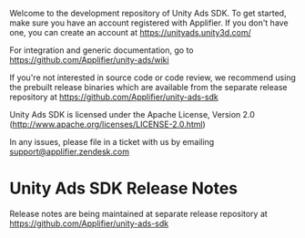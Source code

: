 Welcome to the development repository of Unity Ads SDK. To get started, make sure you have an account
registered with Applifier. If you don't have one, you can create an account at https://unityads.unity3d.com/

For integration and generic documentation, go to https://github.com/Applifier/unity-ads/wiki

If you're not interested in source code or code review, we recommend using the prebuilt release binaries
which are available from the separate release repository at https://github.com/Applifier/unity-ads-sdk

Unity Ads SDK is licensed under the Apache License, Version 2.0 (http://www.apache.org/licenses/LICENSE-2.0.html)

In any issues, please file in a ticket with us by emailing support@applifier.zendesk.com

Unity Ads SDK Release Notes
===========================

Release notes are being maintained at separate release repository at https://github.com/Applifier/unity-ads-sdk
